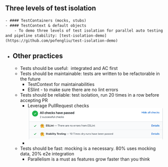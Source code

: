 ## Three levels of test isolation
	- #### TestContainers (mocks, stubs)
	- #### TestContext & default objects
		- To demo three levels of test isolation for parallel auto testing and pipeline stability: [test-isolation-demo](https://github.com/pofengliu/test-isolation-demo)
- ## Other practices
	- Tests should be useful:  integrated and AC first
	- Tests should be maintainable: tests are written to be refactorable in the future
		- TestContext for maintainabilities
		- ESlint - to make sure there are no lint errors
	- Tests should be reliable: test isolation, run 20 times in a row before accepting PR
		- Leverage PullRequest checks
		  ![dry_run_PRchecks.png](../assets/dry_run_PRchecks_1672647081538_0.png)
		-
	- Tests should be fast: mocking is a necessary. 80% uses mocking data, 20% e2e integration
		- Parallelism is a must as features grow faster than you think